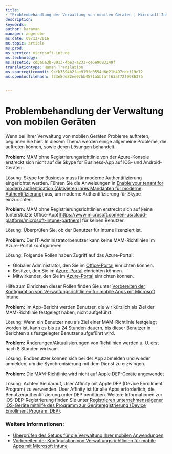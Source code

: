 ```yaml
---
title:
- "Problembehandlung der Verwaltung von mobilen Geräten | Microsoft Intune"
description: 
keywords: 
author: karaman
manager: angerobe
ms.date: 09/12/2016
ms.topic: article
ms.prod: 
ms.service: microsoft-intune
ms.technology: 
ms.assetid: cd5a0a3b-0013-4be3-a233-ce6e9083149f
translationtype: Human Translation
ms.sourcegitcommit: 9cfb3694b2fae919fd0554a6e21b497cdcf19c72
ms.openlocfilehash: f33e8de82ee07bb4571a5bfaff63af72f9086376


---
```


# Problembehandlung der Verwaltung von mobilen Geräten

Wenn bei Ihrer Verwaltung von mobilen Geräten Probleme auftreten, beginnen Sie hier. In diesem Thema werden einige allgemeine Probleme, die auftreten können, sowie deren Lösungen behandelt.


**Problem:** MAM ohne Registrierungsrichtlinie von der Azure-Konsole erstreckt sich nicht auf die Skype for Business-App auf iOS- und Android-Geräten.

Lösung: Skype for Business muss für moderne Authentifizierung eingerichtet werden.  Führen Sie die Anweisungen in [Enable your tenant for modern authentication (Aktivieren Ihres Mandanten für moderne Authentifizierung)](http://social.technet.microsoft.com/wiki/contents/articles/34339.skype-for-business-online-enable-your-tenant-for-modern-authentication.aspx) aus, um moderne Authentifizierung für Skype einzurichten.

**Problem:** MAM ohne Registrierungsrichtlinien erstreckt sich auf keine (unterstützte Office-App)[https://www.microsoft.com/en-us/cloud-platform/microsoft-intune-partners] für keinen Benutzer.
 
Lösung: Überprüfen Sie, ob der Benutzer für Intune lizenziert ist.  

**Problem:** Der IT-Administratorbenutzer kann keine MAM-Richtlinien im Azure-Portal konfigurieren

Lösung: Folgende Rollen haben Zugriff auf das Azure-Portal:

- Globaler Administrator, den Sie im [Office-Portal](http://portal.office.com/) einrichten können.
- Besitzer, den Sie im [Azure-Portal](https://portal.azure.com/) einrichten können.
- Mitwirkender, den Sie im [Azure-Portal](https://portal.azure.com/) einrichten können.

Hilfe zum Einrichten dieser Rollen finden Sie unter [Vorbereiten der Konfiguration von Verwaltungsrichtlinien für mobile Apps mit Microsoft Intune](https://docs.microsoft.com/en-us/intune/deploy-use/get-ready-to-configure-mobile-app-management-policies-with-microsoft-intune). 

**Problem:** Im App-Bericht werden Benutzer, die wir kürzlich als Ziel der MAM-Richtlinie festgelegt haben, nicht aufgeführt.

Lösung: Wenn ein Benutzer neu als Ziel einer MAM-Richtlinie festgelegt worden ist, kann es bis zu 24 Stunden dauern, bis dieser Benutzer in Berichten als festgelegter Benutzer aufgeführt wird. 

**Problem:** Änderungen/Aktualisierungen von Richtlinien werden u. U. erst nach 8 Stunden wirksam.  

Lösung: Endbenutzer können sich bei der App abmelden und wieder anmelden, um die Synchronisierung mit dem Dienst zu erzwingen.  

**Problem:** Die MAM-Richtlinie wird nicht auf Apple DEP-Geräte angewendet

Lösung: Achten Sie darauf, User Affinity mit Apple DEP (Device Enrollment Program) zu verwenden. User Affinity ist für alle Apps erforderlich, die Benutzerauthentifizierung unter DEP benötigen.
Weitere Informationen zur iOS-DEP-Registrierung finden Sie unter [Registrieren unternehmenseigener iOS-Geräte mithilfe des Programm zur Geräteregistrierung (Device Enrollment Program, DEP)](https://docs.microsoft.com/en-us/intune/deploy-use/ios-device-enrollment-program-in-microsoft-intune).


### Weitere Informationen:
- [Überprüfen des Setups für die Verwaltung Ihrer mobilen Anwendungen](https://docs.microsoft.com/en-us/intune/deploy-use/validate-mobile-application-management)
- [Vorbereiten der Konfiguration von Verwaltungsrichtlinien für mobile Apps mit Microsoft Intune](https://docs.microsoft.com/en-us/intune/deploy-use/get-ready-to-configure-mobile-app-management-policies-with-microsoft-intune) 





<!--HONumber=Sep16_HO2-->


